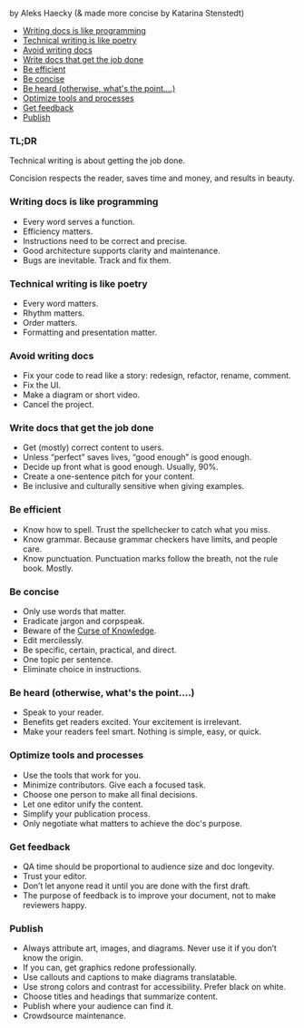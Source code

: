 by Aleks Haecky (& made more concise by Katarina Stenstedt)

- [Writing docs is like programming](#writing)
- [Technical writing is like poetry](#technical)
- [Avoid writing docs](#avoid)
- [Write docs that get the job done](#write)
- [Be efficient](#efficient)
- [Be concise](#concise)
- [Be heard (otherwise, what's the point….)](#heard)
- [Optimize tools and processes](#optimize)
- [Get feedback](#feedback)
- [Publish](#publish)

### TL;DR

Technical writing is about getting the job done. 

Concision respects the reader, saves time and money, and results in beauty.

<a name="writing"></a>
### Writing docs is like programming

- Every word serves a function.
- Efficiency matters.
- Instructions need to be correct and precise. 
- Good architecture supports clarity and maintenance. 
- Bugs are inevitable. Track and fix them. 

<a name="technical"></a>
### Technical writing is like poetry

- Every word matters. 
- Rhythm matters. 
- Order matters. 
- Formatting and presentation matter. 

<a name="avoid"></a>
### Avoid writing docs

- Fix your code to read like a story: redesign, refactor, rename, comment.
- Fix the UI.
- Make a diagram or short video.
- Cancel the project.

<a name="write"></a>
### Write docs that get the job done

- Get (mostly) correct content to users.
- Unless “perfect” saves lives, “good enough” is good enough. 
- Decide up front what is good enough. Usually, 90%.
- Create a one-sentence pitch for your content. 
- Be inclusive and culturally sensitive when giving examples.

<a name="efficient"></a>
### Be efficient

- Know how to spell. Trust the spellchecker to catch what you miss. 
- Know grammar. Because grammar checkers have limits, and people care. 
- Know punctuation. Punctuation marks follow the breath, not the rule book. Mostly.

<a name="concise"></a>
### Be concise

- Only use words that matter. 
- Eradicate jargon and corpspeak. 
- Beware of the [Curse of Knowledge](https://en.wikipedia.org/wiki/Curse_of_knowledge).
- Edit mercilessly.
- Be specific, certain, practical, and direct. 
- One topic per sentence.
- Eliminate choice in instructions.

<a name="heard"></a>
### Be heard (otherwise, what's the point….)

- Speak to your reader.
- Benefits get readers excited. Your excitement is irrelevant.
- Make your readers feel smart. Nothing is simple, easy, or quick. 

<a name="optimize"></a>
### Optimize tools and processes

- Use the tools that work for you. 
- Minimize contributors. Give each a focused task. 
- Choose one person to make all final decisions. 
- Let one editor unify the content. 
- Simplify your publication process. 
- Only negotiate what matters to achieve the doc's purpose.

<a name="feedback"></a>
### Get feedback

- QA time should be proportional to audience size and doc longevity. 
- Trust your editor.
- Don’t let anyone read it until you are done with the first draft. 
- The purpose of feedback is to improve your document, not to make reviewers happy. 

<a name="publish"></a>
### Publish

- Always attribute art, images, and diagrams. Never use it if you don’t know the origin.
- If you can, get graphics redone professionally. 
- Use callouts and captions to make diagrams translatable.
- Use strong colors and contrast for accessibility. Prefer black on white.
- Choose titles and headings that summarize content.
- Publish where your audience can find it. 
- Crowdsource maintenance. 

